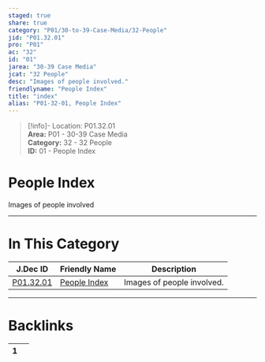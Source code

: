 ```yaml
---  
staged: true  
share: true  
category: "P01/30-to-39-Case-Media/32-People"  
jid: "P01.32.01"  
pro: "P01"  
ac: "32"  
id: "01"  
jarea: "30-39 Case Media"  
jcat: "32 People"  
desc: "Images of people involved."  
friendlyname: "People Index"  
title: "index"  
alias: "P01-32-01, People Index"  
---  
```

>[!info]- Location: P01.32.01  
>**Area:** P01 - 30-39 Case Media  
>**Category:** 32 - 32 People  
>**ID:** 01 - People Index  
  
# People Index  
  
Images of people involved  
   
  
  
---  
# In This Category  
  
| J.Dec ID                                                                 | Friendly Name                                                               | Description                |  
| ------------------------------------------------------------------------ | --------------------------------------------------------------------------- | -------------------------- |  
| [P01.32.01](index.md#) | [People Index](index.md#) | Images of people involved. |  
  
  
---  
# Backlinks  
<div><table class="dataview table-view-table"><thead class="table-view-thead"><tr class="table-view-tr-header"><th class="table-view-th"><span></span><span class="dataview small-text">1</span></th><th class="table-view-th"><span></span></th></tr></thead><tbody class="table-view-tbody"></tbody></table></div>